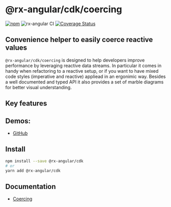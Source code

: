 # @rx-angular/cdk/coercing

[![npm](https://img.shields.io/npm/v/%40rx-angular%2Fcdk.svg)](https://www.npmjs.com/package/%40rx-angular%2Fcdk)
![rx-angular CI](https://github.com/rx-angular/rx-angular/workflows/rx-angular%20CI/badge.svg?branch=master)
[![Coverage Status](https://raw.githubusercontent.com/rx-angular/rx-angular/github-pages/docs/test-coverage/cdk/jest-coverage-badge.svg)](https://rx-angular.github.io/rx-angular/test-coverage/cdk/lcov-report/index.html)

## Convenience helper to easily coerce reactive values

`@rx-angular/cdk/coercing` is designed to help developers improve performance by leveraging reactive data streams. In particular it comes in handy when refactoring to a reactive setup,
or if you want to have mixed code styles (imperative and reactive) appliead in an ergonimic way.
Besides a well documented and typed API it also provides a set of marble diagrams for better visual understanding.

## Key features

<!-- - ✅ ... -->

## Demos:

- [GitHub](https://github.com/BioPhoton/rx-angular-cdk-coercing)

## Install

```bash
npm install --save @rx-angular/cdk
# or
yarn add @rx-angular/cdk
```

## Documentation

- [Coercing](https://github.com/rx-angular/rx-angular/tree/master/libs/cdk/coercing/docs/Readme.md)

